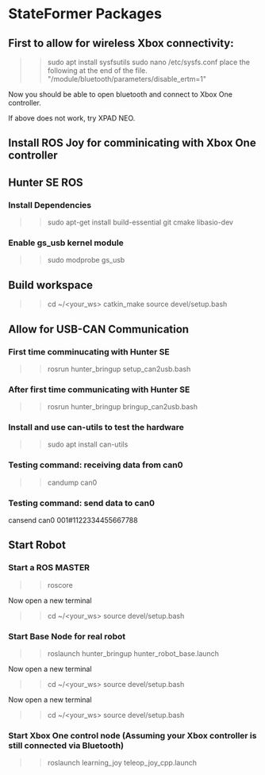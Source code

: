 # StateFormer Packages

## First to allow for wireless Xbox connectivity:
>> sudo apt install sysfsutils
>> sudo nano /etc/sysfs.conf
place the following at the end of the file. "/module/bluetooth/parameters/disable_ertm=1"

Now you should be able to open bluetooth and connect to Xbox One controller.

If above does not work, try XPAD NEO.

## Install ROS Joy for comminicating with Xbox One controller

## Hunter SE ROS 
### Install Dependencies
>> sudo apt-get install build-essential git cmake libasio-dev

### Enable gs_usb kernel module 
>> sudo modprobe gs_usb


## Build workspace
>> cd ~/<your_ws>
>> catkin_make
>> source devel/setup.bash

## Allow for USB-CAN Communication
### First time comminucating with Hunter SE
>> rosrun hunter_bringup setup_can2usb.bash

### After first time communicating with Hunter SE
>> rosrun hunter_bringup bringup_can2usb.bash

### Install and use can-utils to test the hardware 
>> sudo apt install can-utils

### Testing command: receiving data from can0
>> candump can0

### Testing command: send data to can0
cansend can0 001#1122334455667788

## Start Robot
### Start a ROS MASTER 
>> roscore

Now open a new terminal
>> cd ~/<your_ws>
>> source devel/setup.bash

### Start Base Node for real robot
>> roslaunch hunter_bringup hunter_robot_base.launch

Now open a new terminal
>> cd ~/<your_ws>
>> source devel/setup.bash

Now open a new terminal
>> cd ~/<your_ws>
>> source devel/setup.bash

### Start Xbox One control node (Assuming your Xbox controller is still connected via Bluetooth)
>> roslaunch learning_joy teleop_joy_cpp.launch 
